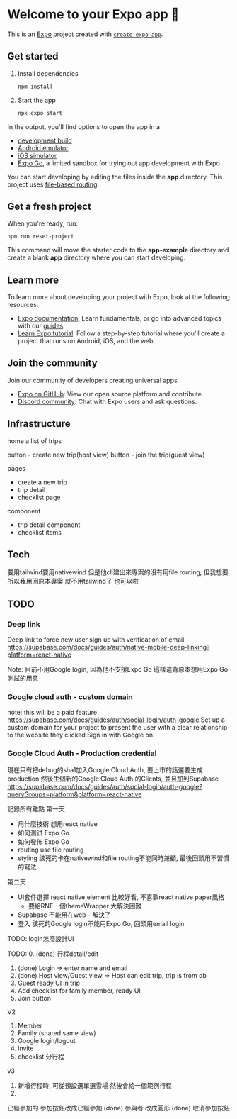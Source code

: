 # Welcome to your Expo app 👋

This is an [Expo](https://expo.dev) project created with [`create-expo-app`](https://www.npmjs.com/package/create-expo-app).

## Get started

1. Install dependencies

   ```bash
   npm install
   ```

2. Start the app

   ```bash
   npx expo start
   ```

In the output, you'll find options to open the app in a

- [development build](https://docs.expo.dev/develop/development-builds/introduction/)
- [Android emulator](https://docs.expo.dev/workflow/android-studio-emulator/)
- [iOS simulator](https://docs.expo.dev/workflow/ios-simulator/)
- [Expo Go](https://expo.dev/go), a limited sandbox for trying out app development with Expo

You can start developing by editing the files inside the **app** directory. This project uses [file-based routing](https://docs.expo.dev/router/introduction).

## Get a fresh project

When you're ready, run:

```bash
npm run reset-project
```

This command will move the starter code to the **app-example** directory and create a blank **app** directory where you can start developing.

## Learn more

To learn more about developing your project with Expo, look at the following resources:

- [Expo documentation](https://docs.expo.dev/): Learn fundamentals, or go into advanced topics with our [guides](https://docs.expo.dev/guides).
- [Learn Expo tutorial](https://docs.expo.dev/tutorial/introduction/): Follow a step-by-step tutorial where you'll create a project that runs on Android, iOS, and the web.

## Join the community

Join our community of developers creating universal apps.

- [Expo on GitHub](https://github.com/expo/expo): View our open source platform and contribute.
- [Discord community](https://chat.expo.dev): Chat with Expo users and ask questions.


## Infrastructure
home
a list of trips

button - create new trip(host view)
button - join the trip(guest view)

pages
- create a new trip
- trip detail
- checklist page

component 
- trip detail component
- checklist items


## Tech

要用tailwind要用nativewind
但是他cli建出來專案的沒有用file routing, 但我想要
所以我用回原本專案 就不用tailwind了 也可以啦

## TODO

### Deep link
Deep link to force new user sign up with verification of email
https://supabase.com/docs/guides/auth/native-mobile-deep-linking?platform=react-native 


Note: 目前不用Google login, 因為他不支援Expo Go 這樣違背原本想用Expo Go測試的用意
### Google cloud auth - custom domain
note: this will be a paid feature
https://supabase.com/docs/guides/auth/social-login/auth-google
Set up a custom domain for your project to present the user with a clear relationship to the website they clicked Sign in with Google on.

### Google Cloud Auth - Production credential
現在只有把debug的sha1加入Google Cloud Auth, 要上市的話還要生成production 然後生個新的Google Cloud Auth 的Clients, 並且加到Supabase
https://supabase.com/docs/guides/auth/social-login/auth-google?queryGroups=platform&platform=react-native


記錄所有難點
第一天
- 用什麼技術 想用react native
- 如何測試 Expo Go
- 如何發佈 Expo Go
- routing use file routing
- styling 該死的卡在nativewind和file routing不能同時兼顧, 最後回頭用不習慣的寫法

第二天
- UI套件選擇 react native element 比較好看, 不喜歡react native paper風格
  - 要給RNE一個themeWrapper 大解決困難
- Supabase 不能用在web - 解決了
- 登入 該死的Google login不能用Expo Go, 回頭用email login

TODO:
login怎麼設計UI


TODO:
0. (done) 行程detail/edit
1. (done) Login => enter name and email
2. (done) Host view/Guest view => Host can edit trip, trip is from db
3. Guest ready UI in trip
4. Add checklist for family member, ready UI
5. Join button

V2
1. Member
2. Family (shared same view)
3. Google login/logout
4. invite
5. checklist 分行程

v3
1. 新增行程時, 可從預設選單選雪場 然後會給一個範例行程
2. 


已經參加的 參加按鈕改成已經參加
(done) 參與者 改成圓形
(done) 取消參加按鈕
